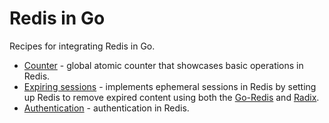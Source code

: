 # Redis in Go

Recipes for integrating Redis in Go.

* [Counter](counter) - global atomic counter that showcases basic operations in Redis.
* [Expiring sessions](sessions) - implements ephemeral sessions in Redis by setting up Redis to remove expired content using both the [Go-Redis](https://redis.uptrace.dev/) and [Radix](https://github.com/mediocregopher/radix).
* [Authentication](auth) - authentication in Redis.
